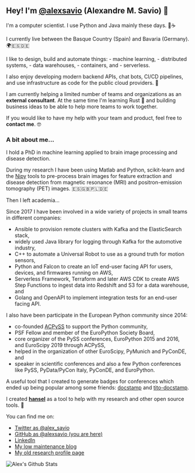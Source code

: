 ## Hey! I'm [@alexsavio](https://twitter.com/alex_savio) (Alexandre M. Savio) 👋

I'm a computer scientist. I use Python and Java mainly these days. 🐍☕

I currently live between the Basque Country (Spain) and Bavaria (Germany). 🌍🇪🇸🇩🇪

I like to design, build and automate things:
    - machine learning, 
    - distributed systems, 
    - data warehouses, 
    - containers, and 
    - serverless.

I also enjoy developing modern backend APIs, chat bots, CI/CD pipelines, and use infrastructure as code for the public cloud providers. 🤖

I am currently helping a limited number of teams and organizations as an **external consultant**. At the same
time I'm learning Rust 🦀 and building business ideas to be able to help more teams to work together.

If you would like to have my help with your team and product, feel free to **contact me**. 🤓

### A bit about me...

I hold a PhD in machine learning applied to brain image processing and disease detection.

During my research I have been using Matlab and Python, scikit-learn and the [Nipy](https://nipy.org/)
tools to pre-process brain images for feature extraction and disease detection from
magnetic resonance (MRI) and positron-emission tomography (PET) images. 🇪🇸🇬🇧🇵🇱🇩🇪

Then I left academia...

Since 2017 I have been involved in a wide variety of projects in small teams in different companies:

- Ansible to provision remote clusters with Kafka and the ElasticSearch stack,
- widely used Java library for logging through Kafka for the automotive industry,
- C++ to automate a Universal Robot to use as a ground truth for motion sensors,
- Python and Falcon to create an IoT end-user facing API for users, devices, and firmwares running on AWS,
- Serverless Framework, Terraform and later AWS CDK to create AWS Step Functions to ingest data into Redshift and S3 for a data warehouse, and
- Golang and OpenAPI to implement integration tests for an end-user facing API.

I also have been participate in the European Python community since 2014:
- co-founded [ACPySS](https://github.com/PythonSanSebastian) to support the Python community,
- PSF Fellow and member of the EuroPython Society Board,
- core organizer of the PySS conferences, EuroPython 2015 and 2016, and EuroScipy 2019 through ACPySS,
- helped in the organization of other EuroScipy, PyMunich and PyConDE, and
- speaker in scientific conferences and also a few Python conferences like PySS, PyData/PyCon Italy, PyConDE, and EuroPython.

A useful tool that I created to generate badges for conferences which ended up being popular among some
friends: [docstamp](https://github.com/PythonSanSebastian/docstamp) and [tito-docstamp](https://github.com/PythonSanSebastian/tito-docstamp).

I created [**hansel**](https://github.com/alexsavio/hansel) as a tool to help with my research and other open source tools. 🚀

You can find me on:

* [Twitter as @alex_savio](https://twitter.com/alex_savio)
* [GitHub as @alexsavio (you are here)](https://github.com/alexsavio)
* [LinkedIn](https://linkedin.com/in/alexsavio)
* [My low maintenance blog](https://alexsavio.github.io/)
* [My old research profile page](http://www.ehu.eus/ccwintco/index.php?title=Usuario:Alexsavio)

![Alex's Github Stats](https://github-readme-stats.vercel.app/api?username=alexsavio&show_icons=true&theme=radical)
